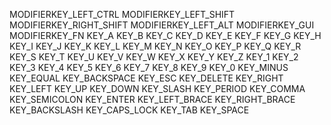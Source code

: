 MODIFIERKEY_LEFT_CTRL
MODIFIERKEY_LEFT_SHIFT
MODIFIERKEY_RIGHT_SHIFT
MODIFIERKEY_LEFT_ALT
MODIFIERKEY_GUI
MODIFIERKEY_FN
KEY_A
KEY_B
KEY_C
KEY_D
KEY_E
KEY_F
KEY_G
KEY_H
KEY_I
KEY_J
KEY_K
KEY_L
KEY_M
KEY_N
KEY_O
KEY_P
KEY_Q
KEY_R
KEY_S
KEY_T
KEY_U
KEY_V
KEY_W
KEY_X
KEY_Y
KEY_Z
KEY_1
KEY_2
KEY_3
KEY_4
KEY_5
KEY_6
KEY_7
KEY_8
KEY_9
KEY_0
KEY_MINUS
KEY_EQUAL
KEY_BACKSPACE
KEY_ESC
KEY_DELETE
KEY_RIGHT
KEY_LEFT
KEY_UP
KEY_DOWN
KEY_SLASH
KEY_PERIOD
KEY_COMMA
KEY_SEMICOLON
KEY_ENTER
KEY_LEFT_BRACE
KEY_RIGHT_BRACE
KEY_BACKSLASH
KEY_CAPS_LOCK
KEY_TAB
KEY_SPACE